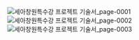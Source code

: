 ![세아창원특수강 프로젝트 기술서_page-0001](https://github.com/TaeKyuIm/seah_project/assets/78799904/5492f64a-6720-435f-bf54-371be880d97d)
![세아창원특수강 프로젝트 기술서_page-0002](https://github.com/TaeKyuIm/seah_project/assets/78799904/3ead54a3-77c0-416a-9eb2-c76df267e780)
![세아창원특수강 프로젝트 기술서_page-0003](https://github.com/TaeKyuIm/seah_project/assets/78799904/44fc04d8-f6cb-4f18-b75d-05fdcfa7fb49)
